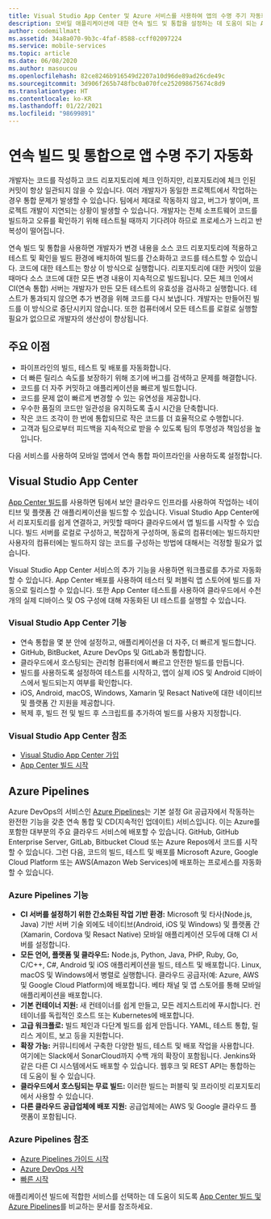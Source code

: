 ```yaml
---
title: Visual Studio App Center 및 Azure 서비스를 사용하여 앱의 수명 주기 자동화
description: 모바일 애플리케이션에 대한 연속 빌드 및 통합을 설정하는 데 도움이 되는 App Center와 같은 서비스에 대해 알아봅니다.
author: codemillmatt
ms.assetid: 34a8a070-9b3c-4faf-8588-ccff02097224
ms.service: mobile-services
ms.topic: article
ms.date: 06/08/2020
ms.author: masoucou
ms.openlocfilehash: 82ce8246b916549d2207a10d96de89ad26cde49c
ms.sourcegitcommit: 3d906f265b748fbc0a070fce252098675674c8d9
ms.translationtype: HT
ms.contentlocale: ko-KR
ms.lasthandoff: 01/22/2021
ms.locfileid: "98699891"
---
```

# <a name="automate-the-lifecycle-of-your-apps-with-continuous-build-and-integration"></a>연속 빌드 및 통합으로 앱 수명 주기 자동화

개발자는 코드를 작성하고 코드 리포지토리에 체크 인하지만, 리포지토리에 체크 인된 커밋이 항상 일관되지 않을 수 있습니다. 여러 개발자가 동일한 프로젝트에서 작업하는 경우 통합 문제가 발생할 수 있습니다. 팀에서 제대로 작동하지 않고, 버그가 쌓이며, 프로젝트 개발이 지연되는 상황이 발생할 수 있습니다. 개발자는 전체 소프트웨어 코드를 빌드하고 오류를 확인하기 위해 테스트될 때까지 기다려야 하므로 프로세스가 느리고 반복성이 떨어집니다. 

연속 빌드 및 통합을 사용하면 개발자가 변경 내용을 소스 코드 리포지토리에 적용하고 테스트 및 확인을 빌드 환경에 배치하여 빌드를 간소화하고 코드를 테스트할 수 있습니다. 코드에 대한 테스트는 항상 이 방식으로 실행합니다. 리포지토리에 대한 커밋이 있을 때마다 소스 코드에 대한 모든 변경 내용이 지속적으로 빌드됩니다. 모든 체크 인에서 CI(연속 통합) 서버는 개발자가 만든 모든 테스트의 유효성을 검사하고 실행합니다. 테스트가 통과되지 않으면 추가 변경을 위해 코드를 다시 보냅니다. 개발자는 만들어진 빌드를 이 방식으로 중단시키지 않습니다. 또한 컴퓨터에서 모든 테스트를 로컬로 실행할 필요가 없으므로 개발자의 생산성이 향상됩니다. 

## <a name="key-benefits"></a>주요 이점

- 파이프라인의 빌드, 테스트 및 배포를 자동화합니다.
- 더 빠른 릴리스 속도를 보장하기 위해 조기에 버그를 검색하고 문제를 해결합니다.
- 코드를 더 자주 커밋하고 애플리케이션을 빠르게 빌드합니다.
- 코드를 문제 없이 빠르게 변경할 수 있는 유연성을 제공합니다.
- 우수한 품질의 코드만 일관성을 유지하도록 출시 시간을 단축합니다.
- 작은 코드 조각이 한 번에 통합되므로 작은 코드를 더 효율적으로 수행합니다.
- 고객과 팀으로부터 피드백을 지속적으로 받을 수 있도록 팀의 투명성과 책임성을 높입니다.

다음 서비스를 사용하여 모바일 앱에서 연속 통합 파이프라인을 사용하도록 설정합니다.

## <a name="visual-studio-app-center"></a>Visual Studio App Center

[App Center 빌드](/appcenter/build/)를 사용하면 팀에서 보안 클라우드 인프라를 사용하여 작업하는 네이티브 및 플랫폼 간 애플리케이션을 빌드할 수 있습니다. Visual Studio App Center에서 리포지토리를 쉽게 연결하고, 커밋할 때마다 클라우드에서 앱 빌드를 시작할 수 있습니다. 빌드 서버를 로컬로 구성하고, 복잡하게 구성하며, 동료의 컴퓨터에는 빌드하지만 사용자의 컴퓨터에는 빌드하지 않는 코드를 구성하는 방법에 대해서는 걱정할 필요가 없습니다.

Visual Studio App Center 서비스의 추가 기능을 사용하면 워크플로를 추가로 자동화할 수 있습니다. App Center 배포를 사용하여 테스터 및 퍼블릭 앱 스토어에 빌드를 자동으로 릴리스할 수 있습니다. 또한 App Center 테스트를 사용하여 클라우드에서 수천 개의 실제 디바이스 및 OS 구성에 대해 자동화된 UI 테스트를 실행할 수 있습니다.

### <a name="visual-studio-app-center-features"></a>Visual Studio App Center 기능

- 연속 통합을 몇 분 안에 설정하고, 애플리케이션을 더 자주, 더 빠르게 빌드합니다.
- GitHub, BitBucket, Azure DevOps 및 GitLab과 통합합니다.
- 클라우드에서 호스팅되는 관리형 컴퓨터에서 빠르고 안전한 빌드를 만듭니다.
- 빌드를 사용하도록 설정하여 테스트를 시작하고, 앱이 실제 iOS 및 Android 디바이스에서 빌드되는지 여부를 확인합니다.
- iOS, Android, macOS, Windows, Xamarin 및 Resact Native에 대한 네이티브 및 플랫폼 간 지원을 제공합니다.
- 복제 후, 빌드 전 및 빌드 후 스크립트를 추가하여 빌드를 사용자 지정합니다.

### <a name="visual-studio-app-center-references"></a>Visual Studio App Center 참조

- [Visual Studio App Center 가입](https://appcenter.ms/signup?utm_source=Mobile%20Development%20Docs&utm_medium=Azure&utm_campaign=New%20azure%20docs)
- [App Center 빌드 시작](/appcenter/build/)

## <a name="azure-pipelines"></a>Azure Pipelines

 Azure DevOps의 서비스인 [Azure Pipelines](https://azure.microsoft.com/services/devops/pipelines/)는 기본 설정 Git 공급자에서 작동하는 완전한 기능을 갖춘 연속 통합 및 CD(지속적인 업데이트) 서비스입니다. 이는 Azure를 포함한 대부분의 주요 클라우드 서비스에 배포할 수 있습니다. GitHub, GitHub Enterprise Server, GitLab, Bitbucket Cloud 또는 Azure Repos에서 코드를 시작할 수 있습니다. 그런 다음, 코드의 빌드, 테스트 및 배포를 Microsoft Azure, Google Cloud Platform 또는 AWS(Amazon Web Services)에 배포하는 프로세스를 자동화할 수 있습니다.

### <a name="azure-pipelines-features"></a>Azure Pipelines 기능

- **CI 서버를 설정하기 위한 간소화된 작업 기반 환경:** Microsoft 및 타사(Node.js, Java) 기반 서버 기술 외에도 네이티브(Android, iOS 및 Windows) 및 플랫폼 간(Xamarin, Cordova 및 Resact Native) 모바일 애플리케이션 모두에 대해 CI 서버를 설정합니다.
- **모든 언어, 플랫폼 및 클라우드:** Node.js, Python, Java, PHP, Ruby, Go, C/C++, C#, Android 및 iOS 애플리케이션을 빌드, 테스트 및 배포합니다. Linux, macOS 및 Windows에서 병렬로 실행합니다. 클라우드 공급자(예: Azure, AWS 및 Google Cloud Platform)에 배포합니다. 베타 채널 및 앱 스토어를 통해 모바일 애플리케이션을 배포합니다.
- **기본 컨테이너 지원:** 새 컨테이너를 쉽게 만들고, 모든 레지스트리에 푸시합니다. 컨테이너를 독립적인 호스트 또는 Kubernetes에 배포합니다.
- **고급 워크플로:** 빌드 체인과 다단계 빌드를 쉽게 만듭니다. YAML, 테스트 통합, 릴리스 게이트, 보고 등을 지원합니다.
- **확장 가능:** 커뮤니티에서 구축한 다양한 빌드, 테스트 및 배포 작업을 사용합니다. 여기에는 Slack에서 SonarCloud까지 수백 개의 확장이 포함됩니다. Jenkins와 같은 다른 CI 시스템에서도 배포할 수 있습니다. 웹후크 및 REST API는 통합하는 데 도움이 될 수 있습니다.
- **클라우드에서 호스팅되는 무료 빌드:** 이러한 빌드는 퍼블릭 및 프라이빗 리포지토리에서 사용할 수 있습니다.
- **다른 클라우드 공급업체에 배포 지원:** 공급업체에는 AWS 및 Google 클라우드 플랫폼이 포함됩니다.

### <a name="azure-pipelines-references"></a>Azure Pipelines 참조

- [Azure Pipelines 가이드 시작](/azure/devops/pipelines/get-started/pipelines-get-started)
- [Azure DevOps 시작](https://app.vsaex.visualstudio.com/signup/)
- [빠른 시작](/azure/devops/pipelines/create-first-pipeline?tabs=tfs-2018-2)

애플리케이션 빌드에 적합한 서비스를 선택하는 데 도움이 되도록 [App Center 빌드 및 Azure Pipelines](/appcenter/build/choose-between-services)를 비교하는 문서를 참조하세요.
